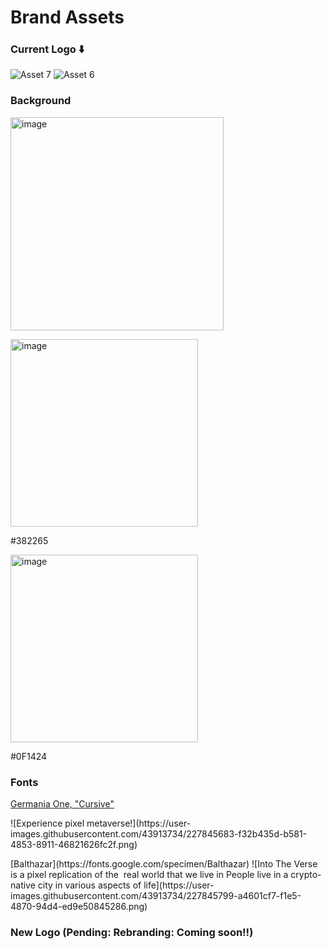 # Brand Assets

### Current Logo ⬇️
![Asset 7](https://user-images.githubusercontent.com/43913734/225618344-f92ba08d-d0b8-4bcf-b100-ace5b1212558.png)
![Asset 6](https://user-images.githubusercontent.com/43913734/225618370-6b6fcfa9-3949-4342-8b8a-3312f099fcc9.png)

### Background
<img width="341" alt="image" src="https://user-images.githubusercontent.com/43913734/225619047-ea4ad1ab-7f1b-4cf5-9de1-71ac2242395a.png" />
<p>
<img width="300" alt="image" src="https://user-images.githubusercontent.com/43913734/227845157-13ca3a91-f4cd-47b6-b4e7-3120589b88c4.png">
<p>#382265</p>
</p>
<p>
<img width="300" alt="image" src="https://user-images.githubusercontent.com/43913734/227845241-9044e39d-7eba-4cab-94d5-3eaf3fd59bc7.png">
<p>#0F1424</p>
</p>

### Fonts

[Germania One, "Cursive"](https://fonts.google.com/specimen/Germania+One)
<p>
![Experience pixel metaverse!](https://user-images.githubusercontent.com/43913734/227845683-f32b435d-b581-4853-8911-46821626fc2f.png)
</p>

<p>
[Balthazar](https://fonts.google.com/specimen/Balthazar)
![Into The Verse is a pixel replication of the  real world that we live in  People live in a crypto-native city in various aspects of life](https://user-images.githubusercontent.com/43913734/227845799-a4601cf7-f1e5-4870-94d4-ed9e50845286.png)
</p>

### New Logo (Pending: Rebranding: Coming soon!!)


